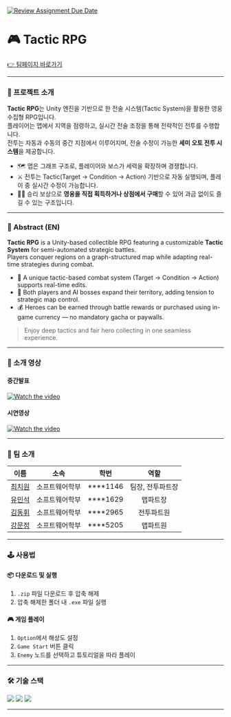 [![Review Assignment Due Date](https://classroom.github.com/assets/deadline-readme-button-22041afd0340ce965d47ae6ef1cefeee28c7c493a6346c4f15d667ab976d596c.svg)](https://classroom.github.com/a/gFPznrUY)

# 🎮 Tactic RPG  
[👉 팀페이지 바로가기](https://kookmin-sw.github.io/capstone-2025-43)

---

### 🧩 프로젝트 소개

**Tactic RPG**는 Unity 엔진을 기반으로 한 전술 시스템(Tactic System)을 활용한 영웅 수집형 RPG입니다.  
플레이어는 맵에서 지역을 점령하고, 실시간 전술 조정을 통해 전략적인 전투를 수행합니다.  
전투는 자동과 수동의 중간 지점에서 이루어지며, 전술 수정이 가능한 **세미 오토 전투 시스템**을 제공합니다.

- 🗺️ 맵은 그래프 구조로, 플레이어와 보스가 세력을 확장하며 경쟁합니다.  
- ⚔️ 전투는 Tactic(Target → Condition → Action) 기반으로 자동 실행되며, 플레이 중 실시간 수정이 가능합니다.  
- 🧙‍♂️ 승리 보상으로 **영웅을 직접 획득하거나 상점에서 구매**할 수 있어 과금 없이도 즐길 수 있는 구조입니다.

---

### 📄 Abstract (EN)

**Tactic RPG** is a Unity-based collectible RPG featuring a customizable **Tactic System** for semi-automated strategic battles.  
Players conquer regions on a graph-structured map while adapting real-time strategies during combat.

- 🧠 A unique tactic-based combat system (Target → Condition → Action) supports real-time edits.  
- 🏰 Both players and AI bosses expand their territory, adding tension to strategic map control.  
- 💰 Heroes can be earned through battle rewards or purchased using in-game currency — no mandatory gacha or paywalls.  

> Enjoy deep tactics and fair hero collecting in one seamless experience.

---

### 🎥 소개 영상

#### 중간발표
[![Watch the video](https://img.youtube.com/vi/bWFyPdIiQQA/hqdefault.jpg)](https://www.youtube.com/watch?v=bWFyPdIiQQA)

#### 시연영상
[![Watch the video](https://img.youtube.com/vi/4IjjKHmbU40/hqdefault.jpg)](https://www.youtube.com/watch?v=4IjjKHmbU40)

---

### 👥 팀 소개

| 이름 | 소속 | 학번 | 역할 |
| :--: | :--: | :--: | :--: |
| [최치원](https://github.com/chiwon424) | 소프트웨어학부 | ****1146 | 팀장, 전투파트장 |
| [유민석](https://github.com/YuMinSeok) | 소프트웨어학부 | ****1629 | 맵파트장 |
| [김동휘](https://github.com/kimdong0925) | 소프트웨어학부 | ****2965 | 전투파트원 |
| [강문정](https://github.com/kangmunjeong) | 소프트웨어학부 | ****5205 | 맵파트원 |

---

### 🕹️ 사용법

#### 📦 다운로드 및 실행
1. `.zip` 파일 다운로드 후 압축 해제  
2. 압축 해제한 폴더 내 `.exe` 파일 실행  

#### 🎮 게임 플레이
1. `Option`에서 해상도 설정  
2. `Game Start` 버튼 클릭  
3. `Enemy` 노드를 선택하고 튜토리얼을 따라 플레이  

---

### 🛠️ 기술 스택

<p>
  <img src="https://img.shields.io/badge/c%23-%23239120.svg?style=for-the-badge&logo=csharp&logoColor=white">
  <img src="https://img.shields.io/badge/unity-%23000000.svg?style=for-the-badge&logo=unity&logoColor=white">
  <img src="https://img.shields.io/badge/blender-%23F5792A.svg?style=for-the-badge&logo=blender&logoColor=white">
</p>

---

